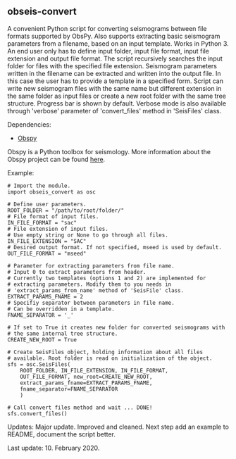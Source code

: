 ## obseis-convert
A convenient Python script for converting seismograms between file formats supported by ObsPy. Also supports extracting basic seismogram parameters from a filename, based on an input template. Works in Python 3. An end user only has to define input folder, input file format, input file extension and output file format. The script recursively searches the input folder for files with the specified file extension. Seismogram parameters written in the filename can be extracted and written into the output file. In this case the user has to provide a template in a specified form. Script can write new seismogram files with the same name but different extension in the same folder as input files or create a new root folder with the same tree structure. Progress bar is shown by default. Verbose mode is also available through 'verbose' parameter of 'convert_files' method in 'SeisFiles' class.

Dependencies:
- [Obspy](https://github.com/obspy/obspy/wiki)

Obspy is a Python toolbox for seismology.
More information about the Obspy project can be found [here](https://github.com/obspy/obspy/wiki).

Example:

```
# Import the module.
import obseis_convert as osc

# Define user parameters.
ROOT_FOLDER = "/path/to/root/folder/"
# File format of input files.
IN_FILE_FORMAT = "sac"
# File extension of input files.
# Use empty string or None to go through all files.
IN_FILE_EXTENSION = "SAC"
# Desired output format. If not specified, mseed is used by default.
OUT_FILE_FORMAT = "mseed"

# Parameter for extracting parameters from file name.
# Input 0 to extract parameters from header.
# Currently two templates (options 1 and 2) are implemented for
# extracting parameters. Modify them to you needs in
# 'extract_params_from_name' method of 'SeisFile' class.
EXTRACT_PARAMS_FNAME = 2
# Specifiy separator between parameters in file name.
# Can be overridden in a template.
FNAME_SEPARATOR = '_'

# If set to True it creates new folder for converted seismograms with
# the same internal tree structure.
CREATE_NEW_ROOT = True

# Create SeisFiles object, holding information about all files
# available. Root folder is read on initialization of the object.
sfs = osc.SeisFiles(
    ROOT_FOLDER, IN_FILE_EXTENSION, IN_FILE_FORMAT,
    OUT_FILE_FORMAT, new_root=CREATE_NEW_ROOT,
    extract_params_fname=EXTRACT_PARAMS_FNAME,
    fname_separator=FNAME_SEPARATOR
    )

# Call convert files method and wait ... DONE!
sfs.convert_files()
```

Updates:
Major update. Improved and cleaned.
Next step add an example to README, document the script better.

Last update: 10. February 2020.
